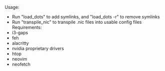 Usage:
- Run "load_dots" to add symlinks, and "load_dots -r" to remove symlinks
- Run "transpile_nic" to transpile .nic files into usable config files
Requirements:
- i3-gaps 
- feh 
- alacritty 
- nvidia proprietary drivers
- htop
- neovim
- neofetch
